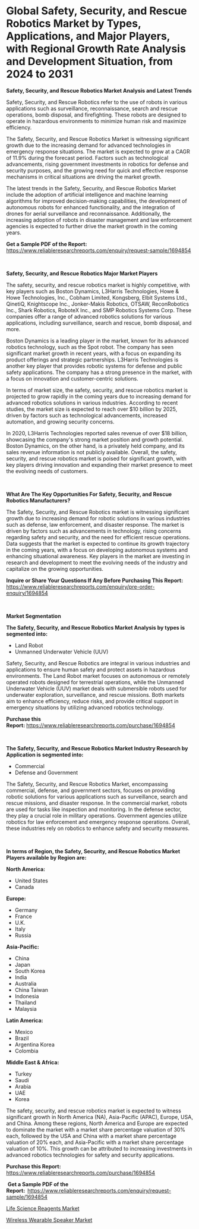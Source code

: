 <p><h1>Global Safety, Security, and Rescue Robotics Market by Types, Applications, and Major Players, with Regional Growth Rate Analysis and Development Situation, from 2024 to 2031</h1></p><p><strong>Safety, Security, and Rescue Robotics Market Analysis and Latest Trends</strong></p>
<p><p>Safety, Security, and Rescue Robotics refer to the use of robots in various applications such as surveillance, reconnaissance, search and rescue operations, bomb disposal, and firefighting. These robots are designed to operate in hazardous environments to minimize human risk and maximize efficiency.</p><p>The Safety, Security, and Rescue Robotics Market is witnessing significant growth due to the increasing demand for advanced technologies in emergency response situations. The market is expected to grow at a CAGR of 11.9% during the forecast period. Factors such as technological advancements, rising government investments in robotics for defense and security purposes, and the growing need for quick and effective response mechanisms in critical situations are driving the market growth.</p><p>The latest trends in the Safety, Security, and Rescue Robotics Market include the adoption of artificial intelligence and machine learning algorithms for improved decision-making capabilities, the development of autonomous robots for enhanced functionality, and the integration of drones for aerial surveillance and reconnaissance. Additionally, the increasing adoption of robots in disaster management and law enforcement agencies is expected to further drive the market growth in the coming years.</p></p>
<p><strong>Get a Sample PDF of the Report:&nbsp;</strong> <a href="https://www.reliableresearchreports.com/enquiry/request-sample/1694854">https://www.reliableresearchreports.com/enquiry/request-sample/1694854</a></p>
<p>&nbsp;</p>
<p><strong>Safety, Security, and Rescue Robotics Major Market Players</strong></p>
<p><p>The safety, security, and rescue robotics market is highly competitive, with key players such as Boston Dynamics, L3Harris Technologies, Howe & Howe Technologies, Inc., Cobham Limited, Kongsberg, Elbit Systems Ltd., QinetiQ, Knightscope Inc., Jonker-Makis Robotics, OTSAW, ReconRobotics Inc., Shark Robotics, RoboteX Inc., and SMP Robotics Systems Corp. These companies offer a range of advanced robotics solutions for various applications, including surveillance, search and rescue, bomb disposal, and more.</p><p>Boston Dynamics is a leading player in the market, known for its advanced robotics technology, such as the Spot robot. The company has seen significant market growth in recent years, with a focus on expanding its product offerings and strategic partnerships. L3Harris Technologies is another key player that provides robotic systems for defense and public safety applications. The company has a strong presence in the market, with a focus on innovation and customer-centric solutions.</p><p>In terms of market size, the safety, security, and rescue robotics market is projected to grow rapidly in the coming years due to increasing demand for advanced robotics solutions in various industries. According to recent studies, the market size is expected to reach over $10 billion by 2025, driven by factors such as technological advancements, increased automation, and growing security concerns.</p><p>In 2020, L3Harris Technologies reported sales revenue of over $18 billion, showcasing the company's strong market position and growth potential. Boston Dynamics, on the other hand, is a privately held company, and its sales revenue information is not publicly available. Overall, the safety, security, and rescue robotics market is poised for significant growth, with key players driving innovation and expanding their market presence to meet the evolving needs of customers.</p></p>
<p>&nbsp;</p>
<p><strong>What Are The Key Opportunities For Safety, Security, and Rescue Robotics Manufacturers?</strong></p>
<p><p>The Safety, Security, and Rescue Robotics market is witnessing significant growth due to increasing demand for robotic solutions in various industries such as defense, law enforcement, and disaster response. The market is driven by factors such as advancements in technology, rising concerns regarding safety and security, and the need for efficient rescue operations. Data suggests that the market is expected to continue its growth trajectory in the coming years, with a focus on developing autonomous systems and enhancing situational awareness. Key players in the market are investing in research and development to meet the evolving needs of the industry and capitalize on the growing opportunities.</p></p>
<p><strong>Inquire or Share Your Questions If Any Before Purchasing This Report:</strong> <a href="https://www.reliableresearchreports.com/enquiry/pre-order-enquiry/1694854">https://www.reliableresearchreports.com/enquiry/pre-order-enquiry/1694854</a></p>
<p>&nbsp;</p>
<p><strong>Market Segmentation</strong></p>
<p><strong>The Safety, Security, and Rescue Robotics Market Analysis by types is segmented into:</strong></p>
<p><ul><li>Land Robot</li><li>Unmanned Underwater Vehicle (UUV)</li></ul></p>
<p><p>Safety, Security, and Rescue Robotics are integral in various industries and applications to ensure human safety and protect assets in hazardous environments. The Land Robot market focuses on autonomous or remotely operated robots designed for terrestrial operations, while the Unmanned Underwater Vehicle (UUV) market deals with submersible robots used for underwater exploration, surveillance, and rescue missions. Both markets aim to enhance efficiency, reduce risks, and provide critical support in emergency situations by utilizing advanced robotics technology.</p></p>
<p><strong>Purchase this Report:&nbsp;</strong><a href="https://www.reliableresearchreports.com/purchase/1694854">https://www.reliableresearchreports.com/purchase/1694854</a></p>
<p>&nbsp;</p>
<p><strong>The Safety, Security, and Rescue Robotics Market Industry Research by Application is segmented into:</strong></p>
<p><ul><li>Commercial</li><li>Defense and Government</li></ul></p>
<p><p>The Safety, Security, and Rescue Robotics Market, encompassing commercial, defense, and government sectors, focuses on providing robotic solutions for various applications such as surveillance, search and rescue missions, and disaster response. In the commercial market, robots are used for tasks like inspection and monitoring. In the defense sector, they play a crucial role in military operations. Government agencies utilize robotics for law enforcement and emergency response operations. Overall, these industries rely on robotics to enhance safety and security measures.</p></p>
<p>&nbsp;</p>
<p><strong>In terms of Region, the Safety, Security, and Rescue Robotics Market Players available by Region are:</strong></p>
<p>
    <p> <strong> North America: </strong>
        <ul>
            <li>United States</li>
            <li>Canada</li>
        </ul>
        </p> 
    <p> <strong> Europe: </strong>
        <ul>
            <li>Germany</li>
            <li>France</li>
            <li>U.K.</li>
            <li>Italy</li>
            <li>Russia</li>
        </ul>
        </p> 
    <p> <strong> Asia-Pacific: </strong>
        <ul>
            <li>China</li>
            <li>Japan</li>
            <li>South Korea</li>
            <li>India</li>
            <li>Australia</li>
            <li>China Taiwan</li>
            <li>Indonesia</li>
            <li>Thailand</li>
            <li>Malaysia</li>
        </ul>
        </p> 
    <p> <strong> Latin America: </strong>
        <ul>
            <li>Mexico</li>
            <li>Brazil</li>
            <li>Argentina Korea</li>
            <li>Colombia</li>
        </ul>
        </p> 
    <p> <strong> Middle East & Africa: </strong>
        <ul>
            <li>Turkey</li>
            <li>Saudi</li>
            <li>Arabia</li>
            <li>UAE</li>
            <li>Korea</li>
        </ul>
    </p>
    </p>
<p><p>The safety, security, and rescue robotics market is expected to witness significant growth in North America (NA), Asia-Pacific (APAC), Europe, USA, and China. Among these regions, North America and Europe are expected to dominate the market with a market share percentage valuation of 30% each, followed by the USA and China with a market share percentage valuation of 20% each, and Asia-Pacific with a market share percentage valuation of 10%. This growth can be attributed to increasing investments in advanced robotics technologies for safety and security applications.</p></p>
<p><strong>Purchase this Report: </strong><a href="https://www.reliableresearchreports.com/purchase/1694854">https://www.reliableresearchreports.com/purchase/1694854</a></p>
<p>&nbsp;<strong>Get a Sample PDF of the Report:&nbsp;&nbsp;</strong><a href="https://www.reliableresearchreports.com/enquiry/request-sample/1694854">https://www.reliableresearchreports.com/enquiry/request-sample/1694854</a></p>
<p><strong></strong></p>
<p><p><a href="https://medium.com/@avacampbell767/life-science-reagents-market-analysis-its-cagr-market-segmentation-and-global-industry-overview-f1326e75cb2b">Life Science Reagents Market</a></p><p><a href="https://github.com/beatblasta/Market-Research-Report-List-2/blob/main/wireless-wearable-speaker-market.md">Wireless Wearable Speaker Market</a></p></p>